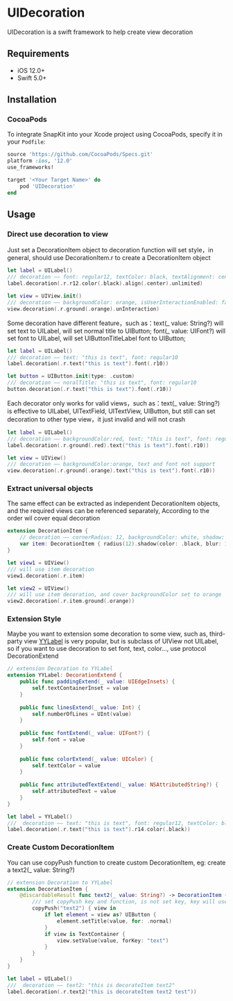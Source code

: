 # UIDecoration
UIDecoration is a swift framework to help create view decoration

## Requirements

- iOS 12.0+
- Swift 5.0+

## Installation

### CocoaPods

To integrate SnapKit into your Xcode project using CocoaPods, specify it in your `Podfile`:

```ruby
source 'https://github.com/CocoaPods/Specs.git'
platform :ios, '12.0'
use_frameworks!

target '<Your Target Name>' do
    pod 'UIDecoration'
end
```

## Usage

### Direct use decoration to view

Just set a DecorationItem object to decoration function will set style，in general, should use DecorationItem.r to create a DecorationItem object

```swift
let label = UILabel()
/// decoration —— font: regular12, textColor: black, textAlignment: center, numberOfLines: 0
label.decoration(.r.r12.color(.black).align(.center).unlimited)

let view = UIView.init()
/// decoration —— backgroundColor: orange, isUserInteractionEnabled: false
view.decoration(.r.ground(.orange).unInteraction)
```
Some decoration have different feature，such as：text(_ value: String?) will set text to UILabel, will set normal title to UIButton; font(_ value: UIFont?) will set font to UILabel, will set UIButtonTitleLabel font to UIButton;

```swift
let label = UILabel()
/// decoration —— text: "this is text", font: regular10
label.decoration(.r.text("this is text").font(.r10))

let button = UIButton.init(type: .custom)
/// decoration —— noralTitle: "this is text", font: regular10
button.decoration(.r.text("this is text").font(.r10))
```
Each decorator only works for valid views，such as：text(_ value: String?) is effective to UILabel, UITextField, UITextView, UIButton, but still can set decoration to other type view，it just invalid and will not crash
```swift
let label = UILabel()
/// decoration —— backgroundColor:red, text: "this is text", font: regular10
label.decoration(.r.ground(.red).text("this is text").font(.r10))

let view = UIView()
/// decoration —— backgroundColor:orange, text and font not support
view.decoration(.r.ground(.orange).text("this is text").font(.r10))
```

### Extract universal objects

The same effect can be extracted as independent DecorationItem objects, and the required views can be referenced separately, According to the order wil cover equal decoration

```swift
extension DecorationItem {
    // decoration —— cornerRadius: 12, backgroundColor: white, shadow: black 16 4
    var item: DecorationItem { radius(12).shadow(color: .black, blur: 16, offset: .init(width: 0, height: 4)) }
}

let view1 = UIView()
/// will use item decoration
view1.decoration(.r.item)

let view2 = UIView()
/// will use item decoration, and cover backgroundColor set to orange
view2.decoration(.r.item.ground(.orange))
```
### Extension Style
Maybe you want to extension some decoration to some view, such as,  third-party view [YYLabel](https://github.com/ibireme/YYText) is very popular, but is subclass of UIView not UILabel, so if you want to use decoration to set font, text, color..., use protocol DecorationExtend

```swift
// extension Decoration to YYLabel
extension YYLabel: DecorationExtend {
    public func paddingExtend(_ value: UIEdgeInsets) {
        self.textContainerInset = value
    }
    
    public func linesExtend(_ value: Int) {
        self.numberOfLines = UInt(value)
    }
    
    public func fontExtend(_ value: UIFont?) {
        self.font = value
    }
    
    public func colorExtend(_ value: UIColor) {
        self.textColor = value
    }
    
    public func attributedTextExtend(_ value: NSAttributedString?) {
        self.attributedText = value
    }
}

let label = YYLabel()
///  decoration —— text: "this is text", font: regular12, textColor: black
label.decoration(.r.text("this is text").r14.color(.black))
```
### Create Custom DecorationItem
You can use copyPush function to create custom DecorationItem, eg: create a text2(_ value: String?)
```swift
// extension Decoration to YYLabel
extension DecorationItem {
    @discardableResult func text2(_ value: String?) -> DecorationItem {
        /// set copyPush key and function, is not set key, key will use #function
        copyPush("text2") { view in
            if let element = view as? UIButton {
                element.setTitle(value, for: .normal)
            }
            if view is TextContainer {
                view.setValue(value, forKey: "text")
            }
        }
    }
}

let label = UILabel()
///  decoration —— text2: "this is decorateItem text2"
label.decoration(.r.text2("this is decorateItem text2 test"))
```